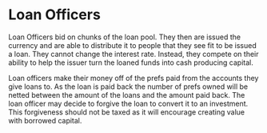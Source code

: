 # Loan Officers

Loan Officers bid on chunks of the loan pool. They then are issued the currency and are able to distribute it to people that they see fit to be issued a loan. They cannot change the interest rate. Instead, they compete on their ability to help the issuer turn the loaned funds into cash producing capital.

Loan officers make their money off of the prefs paid from the accounts they give loans to. As the loan is paid back the number of prefs owned will be netted between the amount of the loans and the amount paid back. The loan officer may decide to forgive the loan to convert it to an investment. This forgiveness should not be taxed as it will encourage creating value with borrowed capital.
